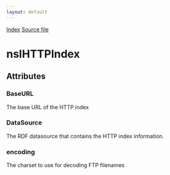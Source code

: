 ```yaml
---
layout: default
---
```

<div id='links'><a href="../index.html">Index</a>
<a href="http://dxr.mozilla.org/mozilla-central/source/xpfe/components/directory/nsIHTTPIndex.idl">Source file</a>
</div>

# nsIHTTPIndex #

## Attributes ##

### BaseURL ###
  
The base URL of the HTTP index  
  

### DataSource ###
  
The RDF datasource that contains the HTTP index information.  
  

### encoding ###
  
The charset to use for decoding FTP filenames  
  
